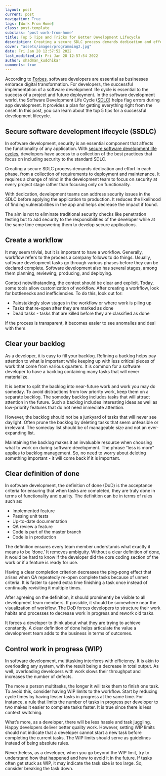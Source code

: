 ```yaml
---
layout: post
current: post
navigation: True
tags: [Work From Home]
class: post-template
subclass: 'post work-from-home'
title: Top 5 Tips and Tricks for Better Development Lifecycle
description: Creating a secure SDLC process demands dedication and effort in each phase, from a collection of requirements to deployment and maintenance. It requires a change of mind in the development team to focus on security at every project stage rather than focusing only on functionality. 
cover: "assets/images/programming2.jpg"
date: Fri Jan 28 12:57:52 2022
last_modified_at: Fri Jan 28 12:57:54 2022
author: shadman_kudchikar
comments: true
---
```




According to [Forbes](https://www.forbes.com/sites/forbestechcouncil/2021/04/13/analyzing-the-software-engineer-shortage/?sh=6d882766321c), software developers are essential as businesses embrace digital transformation. For developers, the successful implementation of a software development life cycle is essential to the success of a project and future deployment. In the software development world, the Software Development Life Cycle ([SDLC](https://en.wikipedia.org/wiki/Systems_development_life_cycle)) helps flag errors during app development. It provides a plan for getting everything right from the onset. In this post, you can learn about the top 5 tips for a successful development lifecycle. 

## Secure software development lifecycle (SSDLC)

In software development, security is an essential component that affects the functionality of any application. With [secure](https://snyk.io/learn/secure-sdlc/)[ ](https://snyk.io/learn/secure-sdlc/)[software](https://snyk.io/learn/secure-sdlc/)[ ](https://snyk.io/learn/secure-sdlc/)[development](https://snyk.io/learn/secure-sdlc/)[ ](https://snyk.io/learn/secure-sdlc/)[life](https://snyk.io/learn/secure-sdlc/)[ ](https://snyk.io/learn/secure-sdlc/)[cycles](https://snyk.io/learn/secure-sdlc/), developers have access to a collection of the best practices that focus on including security to the standard SDLC. 

Creating a secure SDLC process demands dedication and effort in each phase, from a collection of requirements to deployment and maintenance. It requires a change of mind in the development team to focus on security at every project stage rather than focusing only on functionality. 

With dedication, development teams can address security issues in the SDLC before applying the application to production. It reduces the likelihood of finding vulnerabilities in the app and helps decrease the impact if found. 

The aim is not to eliminate traditional security checks like penetration testing but to add security to the responsibilities of the developer while at the same time empowering them to develop secure applications. 

## Create a workflow

It may seem trivial, but it is important to have a workflow. Generally, workflow refers to the process a company follows to do things. Usually, software development tasks go through various phases before they can be declared complete. Software development also has several stages, among them planning, reviewing, producing, and deploying. 

Context notwithstanding, the context should be clear and explicit. Today, some tools allow customization of workflow. After creating a workflow, look for bottlenecks and inefficiencies. To do this, look out for: 

- Painstakingly slow stages in the workflow or where work is piling up 
- Tasks that re-open after they are marked as done
- Dead tasks - tasks that are killed before they are classified as done 

If the process is transparent, it becomes easier to see anomalies and deal with them. 

## Clear your backlog

As a developer, it is easy to fill your backlog. Refining a backlog helps pay attention to what is important while keeping up with less critical pieces of work that come from various quarters. It is common for a software developer to have a backlog containing many tasks that will never materialize. 

It is better to split the backlog into near-future work and work you may do someday. To avoid distractions from low priority work, keep them on a separate backlog. The someday backlog includes tasks that will attract attention in the future. Such a backlog includes interesting ideas as well as low-priority features that do not need immediate attention. 

However, the backlog should not be a junkyard of tasks that will never see daylight. Often prune the backlog by deleting tasks that seem unfeasible or irrelevant. The someday list should be of manageable size and not an ever-expanding list. 

Maintaining the backlog makes it an invaluable resource when choosing what to work on during software development. The phrase “less is more” applies to backlog management. So, no need to worry about deleting something important - it will come back if it is important. 

## Clear definition of done 

In software development, the definition of done (DoD) is the acceptance criteria for ensuring that when tasks are completed, they are truly done in terms of functionality and quality. The definition can be in terms of rules such as: 

- Implemented feature
- Passing unit tests 
- Up-to-date documentation
- QA review a feature
- Code is part of the master branch
- Code is in production

The definition ensures every team member understands what exactly it means to be ‘done.’ It removes ambiguity. Without a clear definition of done, it would be hard to know if the developer did the core coding section of the work or if a feature is ready for use. 

Having a clear completion criterion decreases the ping-pong effect that arises when QA repeatedly re-open complete tasks because of unmet criteria. It is faster to spend extra time finishing a task once instead of continually revisiting it multiple times. 

After agreeing on the definition, it should prominently be visible to all development team members. If possible, it should be somewhere near the visualization of workflow. The DoD forces developers to structure their work habits and processes to decrease work in progress and rework old tasks. 

It forces a developer to think about what they are trying to achieve constantly. A clear definition of done helps articulate the value a development team adds to the business in terms of outcomes. 

## Control work in progress (WIP)

In software development, multitasking interferes with efficiency. It is akin to overloading any system, with the result being a decrease in total output. As well, overloading developers with work slows their throughput and increases the number of defects. 

The more a person multitasks, the longer it will take them to finish one task. To avoid this, consider having WIP limits to the workflow. Start by reducing cycle times by having lesser tasks in progress at the same time. For instance, a rule that limits the number of tasks in progress per developer to two makes it easier to complete tasks faster. It is true since there is less context switching. 

What’s more, as a developer, there will be less hassle and task juggling. Happy developers deliver better quality work. However, setting WIP limits should not indicate that a developer cannot start a new task before completing the current tasks. The WIP limits should serve as guidelines instead of being absolute rules. 

Nevertheless, as a developer, when you go beyond the WIP limit, try to understand how that happened and how to avoid it in the future. If tasks often get stuck as WIP, it may indicate the task size is too large. So, consider breaking the task down. 
